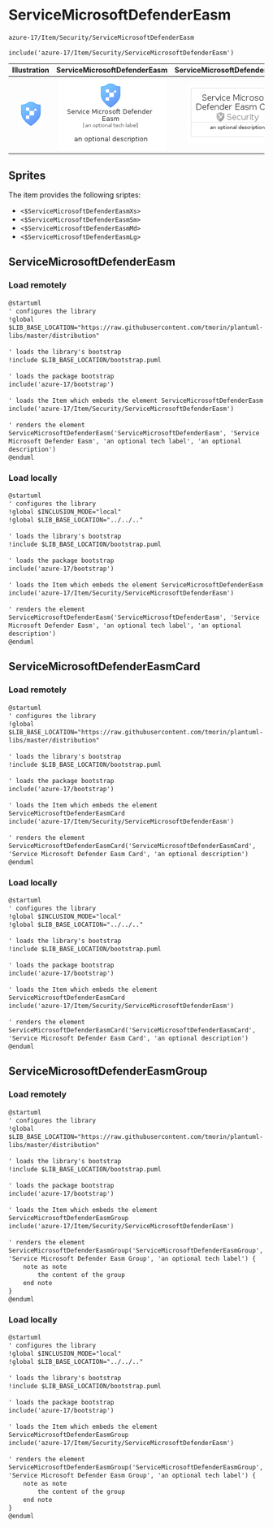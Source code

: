 # ServiceMicrosoftDefenderEasm


```text
azure-17/Item/Security/ServiceMicrosoftDefenderEasm
```

```text
include('azure-17/Item/Security/ServiceMicrosoftDefenderEasm')
```



| Illustration | ServiceMicrosoftDefenderEasm | ServiceMicrosoftDefenderEasmCard | ServiceMicrosoftDefenderEasmGroup |
| :---: | :---: | :---: | :---: |
| ![illustration for Illustration](../../../azure-17/Item/Security/ServiceMicrosoftDefenderEasm.png) | ![illustration for ServiceMicrosoftDefenderEasm](../../../azure-17/Item/Security/ServiceMicrosoftDefenderEasm.Local.png) | ![illustration for ServiceMicrosoftDefenderEasmCard](../../../azure-17/Item/Security/ServiceMicrosoftDefenderEasmCard.Local.png) | ![illustration for ServiceMicrosoftDefenderEasmGroup](../../../azure-17/Item/Security/ServiceMicrosoftDefenderEasmGroup.Local.png) |



## Sprites
The item provides the following sriptes:

- `<$ServiceMicrosoftDefenderEasmXs>`
- `<$ServiceMicrosoftDefenderEasmSm>`
- `<$ServiceMicrosoftDefenderEasmMd>`
- `<$ServiceMicrosoftDefenderEasmLg>`





## ServiceMicrosoftDefenderEasm

### Load remotely
```plantuml
@startuml
' configures the library
!global $LIB_BASE_LOCATION="https://raw.githubusercontent.com/tmorin/plantuml-libs/master/distribution"

' loads the library's bootstrap
!include $LIB_BASE_LOCATION/bootstrap.puml

' loads the package bootstrap
include('azure-17/bootstrap')

' loads the Item which embeds the element ServiceMicrosoftDefenderEasm
include('azure-17/Item/Security/ServiceMicrosoftDefenderEasm')

' renders the element
ServiceMicrosoftDefenderEasm('ServiceMicrosoftDefenderEasm', 'Service Microsoft Defender Easm', 'an optional tech label', 'an optional description')
@enduml
```

### Load locally
```plantuml
@startuml
' configures the library
!global $INCLUSION_MODE="local"
!global $LIB_BASE_LOCATION="../../.."

' loads the library's bootstrap
!include $LIB_BASE_LOCATION/bootstrap.puml

' loads the package bootstrap
include('azure-17/bootstrap')

' loads the Item which embeds the element ServiceMicrosoftDefenderEasm
include('azure-17/Item/Security/ServiceMicrosoftDefenderEasm')

' renders the element
ServiceMicrosoftDefenderEasm('ServiceMicrosoftDefenderEasm', 'Service Microsoft Defender Easm', 'an optional tech label', 'an optional description')
@enduml
```

## ServiceMicrosoftDefenderEasmCard

### Load remotely
```plantuml
@startuml
' configures the library
!global $LIB_BASE_LOCATION="https://raw.githubusercontent.com/tmorin/plantuml-libs/master/distribution"

' loads the library's bootstrap
!include $LIB_BASE_LOCATION/bootstrap.puml

' loads the package bootstrap
include('azure-17/bootstrap')

' loads the Item which embeds the element ServiceMicrosoftDefenderEasmCard
include('azure-17/Item/Security/ServiceMicrosoftDefenderEasm')

' renders the element
ServiceMicrosoftDefenderEasmCard('ServiceMicrosoftDefenderEasmCard', 'Service Microsoft Defender Easm Card', 'an optional description')
@enduml
```

### Load locally
```plantuml
@startuml
' configures the library
!global $INCLUSION_MODE="local"
!global $LIB_BASE_LOCATION="../../.."

' loads the library's bootstrap
!include $LIB_BASE_LOCATION/bootstrap.puml

' loads the package bootstrap
include('azure-17/bootstrap')

' loads the Item which embeds the element ServiceMicrosoftDefenderEasmCard
include('azure-17/Item/Security/ServiceMicrosoftDefenderEasm')

' renders the element
ServiceMicrosoftDefenderEasmCard('ServiceMicrosoftDefenderEasmCard', 'Service Microsoft Defender Easm Card', 'an optional description')
@enduml
```

## ServiceMicrosoftDefenderEasmGroup

### Load remotely
```plantuml
@startuml
' configures the library
!global $LIB_BASE_LOCATION="https://raw.githubusercontent.com/tmorin/plantuml-libs/master/distribution"

' loads the library's bootstrap
!include $LIB_BASE_LOCATION/bootstrap.puml

' loads the package bootstrap
include('azure-17/bootstrap')

' loads the Item which embeds the element ServiceMicrosoftDefenderEasmGroup
include('azure-17/Item/Security/ServiceMicrosoftDefenderEasm')

' renders the element
ServiceMicrosoftDefenderEasmGroup('ServiceMicrosoftDefenderEasmGroup', 'Service Microsoft Defender Easm Group', 'an optional tech label') {
    note as note
        the content of the group
    end note
}
@enduml
```

### Load locally
```plantuml
@startuml
' configures the library
!global $INCLUSION_MODE="local"
!global $LIB_BASE_LOCATION="../../.."

' loads the library's bootstrap
!include $LIB_BASE_LOCATION/bootstrap.puml

' loads the package bootstrap
include('azure-17/bootstrap')

' loads the Item which embeds the element ServiceMicrosoftDefenderEasmGroup
include('azure-17/Item/Security/ServiceMicrosoftDefenderEasm')

' renders the element
ServiceMicrosoftDefenderEasmGroup('ServiceMicrosoftDefenderEasmGroup', 'Service Microsoft Defender Easm Group', 'an optional tech label') {
    note as note
        the content of the group
    end note
}
@enduml
```

